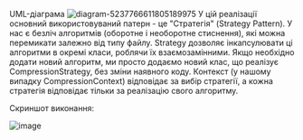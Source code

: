 UML-діаграма 
![diagram-5237766611805189975](https://github.com/user-attachments/assets/70c04401-2d53-4c03-8185-5e7841034540)
У цій реалізації основний використовуваний патерн - це "Стратегія" (Strategy Pattern).
У нас є безліч алгоритмів (оборотне і необоротне стиснення), які можна перемикати залежно від типу файлу. Strategy дозволяє інкапсулювати ці алгоритми в окремі класи, роблячи їх взаємозамінними. Якщо необхідно додати новий алгоритм,  ми просто додаємо новий клас, що реалізує CompressionStrategy, без зміни наявного коду. Контекст (у нашому випадку CompressionContext) відповідає за вибір стратегії, а кожна стратегія відповідає тільки за реалізацію свого алгоритму.

Скриншот виконання:

![image](https://github.com/user-attachments/assets/0f83bb9a-3c68-49a4-a937-923aa0fe25fe)
